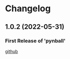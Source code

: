 # Changelog

<!--next-version-placeholder-->

## 1.0.2 (2022-05-31)

### First Release of 'pynball'



<!-- Markdown link & img dfn's -->

[github](https://github.com/Stephen-RA-King/pynball)
